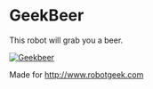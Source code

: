 # GeekBeer
This robot will grab you a beer.

[![Geekbeer](https://img.youtube.com/vi/0XhmVQqga8Q.jpg)](https://www.youtube.com/watch?v=0XhmVQqga8Q "Everything Is AWESOME")

Made for http://www.robotgeek.com

